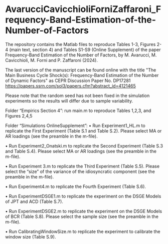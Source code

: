 # AvarucciCavicchioliForniZaffaroni_Frequency-Band-Estimation-of-the-Number-of-Factors

The repository contains the Matlab files to reproduce Tables 1-3, Figures 2-4 (main text, section 4) and Tables S1-S9 (Online Supplement) of the paper Frequency-Band Estimation of the Number of Factors, by M. Avarucci, M. Cavicchioli, M. Forni and P. Zaffaroni (2024).

The last version of the manuscript can be found online with the title
"The Main Business Cycle Shock(s): Frequency-Band Estimation of the Number of Dynamic Factors"
as CEPR Discussion Paper No. DP17281
https://papers.ssrn.com/sol3/papers.cfm?abstract_id=4121465

Please note that the random seed has not been fixed in the simulation experiments so the results will differ due to sample variability. 

Folder “Empirics Section 4”: run main.m to reproduce Tables 1,2,3, and Figures 2,4,5

Folder “Simulations OnlineSupplement”:
•	Run Experiment1_HL.m to replicate the First Experiment (Table S.1 and Table S.2). Please select MA or AR loadings (see the preamble in the m-file).

•	Run Experiment2_Onatski.m to replicate the Second Experiment (Table S.3 and Table S.4). Please select MA or AR loadings (see the preamble in the m-file).

•	Run Experiment 3.m to replicate the Third Experiment (Table S.5).  Please select the “size” of the variance of the idiosyncratic component (see the preamble in the m-file).

•	Run Experiment4.m to replicate the Fourth Experiment (Table S.6).

•	Run ExperimentDSGE1.m to replicate the experiment on the DSGE Models of JPT and ACD (Table S.7).

•	Run ExperimentDSGE2.m to replicate the experiment on the DSGE Models of BCR (Table S.8). Please select the sample size (see the preamble in the m-file).

•	Run CalibratingWindowSize.m to replicate the experiment to calibrate the window size (Table S.9).
